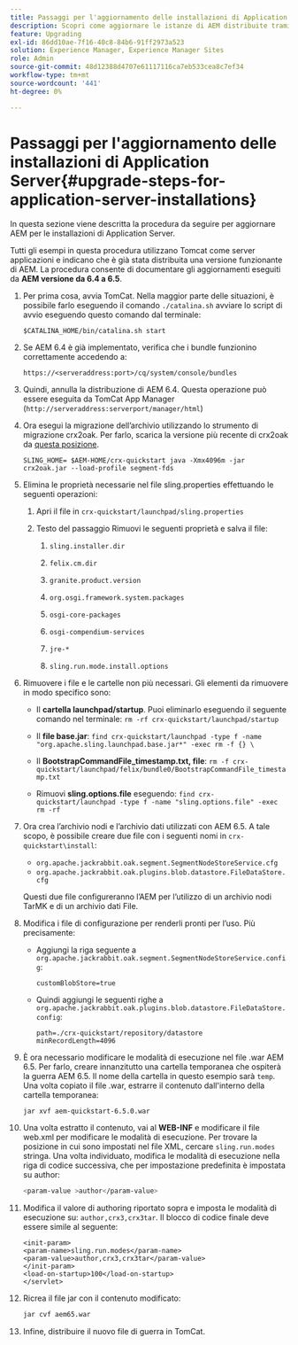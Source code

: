 ```yaml
---
title: Passaggi per l'aggiornamento delle installazioni di Application Server
description: Scopri come aggiornare le istanze di AEM distribuite tramite Application Server.
feature: Upgrading
exl-id: 86dd10ae-7f16-40c8-84b6-91ff2973a523
solution: Experience Manager, Experience Manager Sites
role: Admin
source-git-commit: 48d12388d4707e61117116ca7eb533cea8c7ef34
workflow-type: tm+mt
source-wordcount: '441'
ht-degree: 0%

---
```


# Passaggi per l&#39;aggiornamento delle installazioni di Application Server{#upgrade-steps-for-application-server-installations}

In questa sezione viene descritta la procedura da seguire per aggiornare AEM per le installazioni di Application Server.

Tutti gli esempi in questa procedura utilizzano Tomcat come server applicazioni e indicano che è già stata distribuita una versione funzionante di AEM. La procedura consente di documentare gli aggiornamenti eseguiti da **AEM versione da 6.4 a 6.5**.

1. Per prima cosa, avvia TomCat. Nella maggior parte delle situazioni, è possibile farlo eseguendo il comando `./catalina.sh` avviare lo script di avvio eseguendo questo comando dal terminale:

   ```shell
   $CATALINA_HOME/bin/catalina.sh start
   ```

1. Se AEM 6.4 è già implementato, verifica che i bundle funzionino correttamente accedendo a:

   ```shell
   https://<serveraddress:port>/cq/system/console/bundles
   ```

1. Quindi, annulla la distribuzione di AEM 6.4. Questa operazione può essere eseguita da TomCat App Manager (`http://serveraddress:serverport/manager/html`)

1. Ora esegui la migrazione dell’archivio utilizzando lo strumento di migrazione crx2oak. Per farlo, scarica la versione più recente di crx2oak da [questa posizione](https://repo1.maven.org/maven2/com/adobe/granite/crx2oak/).

   ```shell
   SLING_HOME= $AEM-HOME/crx-quickstart java -Xmx4096m -jar crx2oak.jar --load-profile segment-fds
   ```

1. Elimina le proprietà necessarie nel file sling.properties effettuando le seguenti operazioni:

   1. Apri il file in `crx-quickstart/launchpad/sling.properties`
   1. Testo del passaggio Rimuovi le seguenti proprietà e salva il file:

      1. `sling.installer.dir`

      1. `felix.cm.dir`

      1. `granite.product.version`

      1. `org.osgi.framework.system.packages`

      1. `osgi-core-packages`

      1. `osgi-compendium-services`

      1. `jre-*`

      1. `sling.run.mode.install.options`

1. Rimuovere i file e le cartelle non più necessari. Gli elementi da rimuovere in modo specifico sono:

   * Il **cartella launchpad/startup**. Puoi eliminarlo eseguendo il seguente comando nel terminale: `rm -rf crx-quickstart/launchpad/startup`

   * Il **file base.jar**: `find crx-quickstart/launchpad -type f -name "org.apache.sling.launchpad.base.jar*" -exec rm -f {} \`

   * Il **BootstrapCommandFile_timestamp.txt, file**: `rm -f crx-quickstart/launchpad/felix/bundle0/BootstrapCommandFile_timestamp.txt`

   * Rimuovi **sling.options.file** eseguendo: `find crx-quickstart/launchpad -type f -name "sling.options.file" -exec rm -rf`

1. Ora crea l’archivio nodi e l’archivio dati utilizzati con AEM 6.5. A tale scopo, è possibile creare due file con i seguenti nomi in `crx-quickstart\install`:

   * `org.apache.jackrabbit.oak.segment.SegmentNodeStoreService.cfg`
   * `org.apache.jackrabbit.oak.plugins.blob.datastore.FileDataStore.cfg`

   Questi due file configureranno l’AEM per l’utilizzo di un archivio nodi TarMK e di un archivio dati File.

1. Modifica i file di configurazione per renderli pronti per l’uso. Più precisamente:

   * Aggiungi la riga seguente a `org.apache.jackrabbit.oak.segment.SegmentNodeStoreService.config`:

     `customBlobStore=true`

   * Quindi aggiungi le seguenti righe a `org.apache.jackrabbit.oak.plugins.blob.datastore.FileDataStore.config`:

     ```
     path=./crx-quickstart/repository/datastore
     minRecordLength=4096
     ```

1. È ora necessario modificare le modalità di esecuzione nel file .war AEM 6.5. Per farlo, creare innanzitutto una cartella temporanea che ospiterà la guerra AEM 6.5. Il nome della cartella in questo esempio sarà `temp`. Una volta copiato il file .war, estrarre il contenuto dall&#39;interno della cartella temporanea:

   ```
   jar xvf aem-quickstart-6.5.0.war
   ```

1. Una volta estratto il contenuto, vai al **WEB-INF** e modificare il file web.xml per modificare le modalità di esecuzione. Per trovare la posizione in cui sono impostati nel file XML, cercare `sling.run.modes` stringa. Una volta individuato, modifica le modalità di esecuzione nella riga di codice successiva, che per impostazione predefinita è impostata su author:

   ```bash
   <param-value >author</param-value>
   ```

1. Modifica il valore di authoring riportato sopra e imposta le modalità di esecuzione su: `author,crx3,crx3tar`. Il blocco di codice finale deve essere simile al seguente:

   ```
   <init-param>
   <param-name>sling.run.modes</param-name>
   <param-value>author,crx3,crx3tar</param-value>
   </init-param>
   <load-on-startup>100</load-on-startup>
   </servlet>
   ```

1. Ricrea il file jar con il contenuto modificato:

   ```bash
   jar cvf aem65.war
   ```

1. Infine, distribuire il nuovo file di guerra in TomCat.
